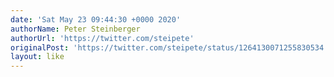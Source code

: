 ```yaml
---
date: 'Sat May 23 09:44:30 +0000 2020'
authorName: Peter Steinberger
authorUrl: 'https://twitter.com/steipete'
originalPost: 'https://twitter.com/steipete/status/1264130071255830534'
layout: like
---
```

